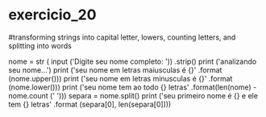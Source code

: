 # exercicio_20

#transforming strings into capital letter, lowers, counting letters, and splitting into words

nome = str ( input ('Digite seu nome completo:  ')) .strip()
print ('analizando seu nome...')
print ('seu nome em letras maiusculas é {}' .format (nome.upper()))
print ('seu nome em letras minusculas é {}' .format (nome.lower()))
print ('seu nome tem ao todo {} letras' .format(len(nome) - nome.count (' ')))
separa = nome.split()
print ('seu primeiro nome é {} e ele tem {} letras' .format (separa[0], len(separa[0])))
